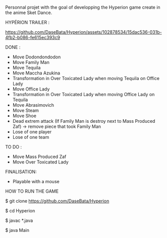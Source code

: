 Personnal projet with the goal of developping the Hyperion game create in the anime Sket Dance.

HYPÉRION TRAILER :








https://github.com/DaseBata/Hyperion/assets/102878534/15dac536-031b-4fb2-b086-fe615ec393c9








DONE :

- Move Dodondondodon
- Move Family Man
- Move Tequila
- Move Maccha Azukina
- Transformation in Over Toxicated Lady when moving Tequila on Office Lady
- Move Office Lady
- Transformation in Over Toxicated Lady when moving Office Lady on Tequila
- Move Abrasimovich
- Move Steam
- Move Shoe
- Dead extrem attack (If Family Man is destroy next to Mass Produced Zaf) -> remove piece that took Family Man
- Lose of one player
- Lose of one team

TO DO :

- Move Mass Produced Zaf
- Move Over Toxicated Lady

FINALISATION:

- Playable with a mouse

HOW TO RUN THE GAME

$ git clone https://github.com/DaseBata/Hyperion

$ cd Hyperion

$ javac *.java

$ java Main
